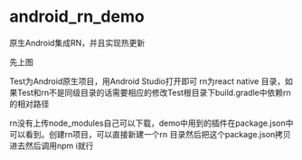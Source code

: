 # android_rn_demo
原生Android集成RN，并且实现热更新

先上图



Test为Android原生项目，用Android Studio打开即可
rn为react native 目录，如果Test和rn不是同级目录的话需要相应的修改Test根目录下build.gradle中依赖rn的相对路径

rn没有上传node_modules自己可以下载，demo中用到的插件在package.json中可以看到。创建rn项目，可以直接新建一个rn
目录然后把这个package.json拷贝进去然后调用npm i就行
